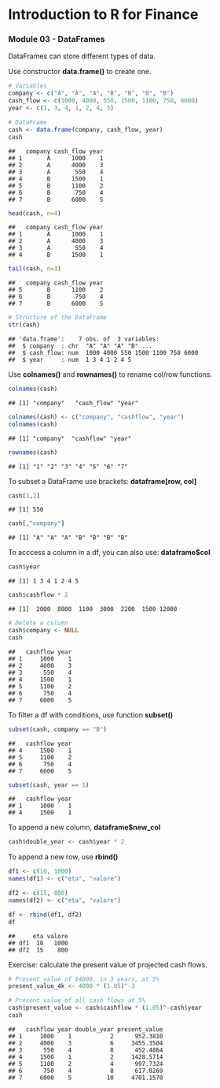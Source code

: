 Introduction to R for Finance
================

### Module 03 - DataFrames

DataFrames can store different types of data.

Use constructor **data.frame()** to create one.

``` r
# Variables
company <- c("A", "A", "A", "B", "B", "B", "B")
cash_flow <- c(1000, 4000, 550, 1500, 1100, 750, 6000)
year <- c(1, 3, 4, 1, 2, 4, 5)

# DataFrame
cash <- data.frame(company, cash_flow, year)
cash
```

    ##   company cash_flow year
    ## 1       A      1000    1
    ## 2       A      4000    3
    ## 3       A       550    4
    ## 4       B      1500    1
    ## 5       B      1100    2
    ## 6       B       750    4
    ## 7       B      6000    5

``` r
head(cash, n=4)
```

    ##   company cash_flow year
    ## 1       A      1000    1
    ## 2       A      4000    3
    ## 3       A       550    4
    ## 4       B      1500    1

``` r
tail(cash, n=3)
```

    ##   company cash_flow year
    ## 5       B      1100    2
    ## 6       B       750    4
    ## 7       B      6000    5

``` r
# Structure of the DataFrame
str(cash)
```

    ## 'data.frame':    7 obs. of  3 variables:
    ##  $ company  : chr  "A" "A" "A" "B" ...
    ##  $ cash_flow: num  1000 4000 550 1500 1100 750 6000
    ##  $ year     : num  1 3 4 1 2 4 5

Use **colnames()** and **rownames()** to rename col/row functions.

``` r
colnames(cash)
```

    ## [1] "company"   "cash_flow" "year"

``` r
colnames(cash) <- c("company", "cashflow", "year")
colnames(cash)
```

    ## [1] "company"  "cashflow" "year"

``` r
rownames(cash)
```

    ## [1] "1" "2" "3" "4" "5" "6" "7"

To subset a DataFrame use brackets: **dataframe\[row, col\]**

``` r
cash[3,2]
```

    ## [1] 550

``` r
cash[,"company"]
```

    ## [1] "A" "A" "A" "B" "B" "B" "B"

To acccess a column in a df, you can also use: **dataframe\$col**

``` r
cash$year
```

    ## [1] 1 3 4 1 2 4 5

``` r
cash$cashflow * 2
```

    ## [1]  2000  8000  1100  3000  2200  1500 12000

``` r
# Delete a column
cash$company <- NULL
cash
```

    ##   cashflow year
    ## 1     1000    1
    ## 2     4000    3
    ## 3      550    4
    ## 4     1500    1
    ## 5     1100    2
    ## 6      750    4
    ## 7     6000    5

To filter a df with conditions, use function **subset()**

``` r
subset(cash, company == "B")
```

    ##   cashflow year
    ## 4     1500    1
    ## 5     1100    2
    ## 6      750    4
    ## 7     6000    5

``` r
subset(cash, year == 1)
```

    ##   cashflow year
    ## 1     1000    1
    ## 4     1500    1

To append a new column, **dataframe\$new_col**

``` r
cash$double_year <- cash$year * 2
```

To append a new row, use **rbind()**

``` r
df1 <- c(10, 1000)
names(df1) <- c("eta", "valore")

df2 <- c(15, 800)
names(df2) <- c("eta", "valore")

df <- rbind(df1, df2)
df
```

    ##     eta valore
    ## df1  10   1000
    ## df2  15    800

Exercise: calculate the present value of projected cash flows.

``` r
# Present value of $4000, in 3 years, at 5%
present_value_4k <- 4000 * (1.05)^-3

# Present value of all cash flows at 5%
cash$present_value <- cash$cashflow * (1.05)^-cash$year
cash
```

    ##   cashflow year double_year present_value
    ## 1     1000    1           2      952.3810
    ## 2     4000    3           6     3455.3504
    ## 3      550    4           8      452.4864
    ## 4     1500    1           2     1428.5714
    ## 5     1100    2           4      997.7324
    ## 6      750    4           8      617.0269
    ## 7     6000    5          10     4701.1570

